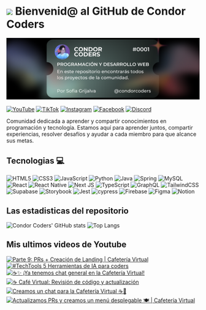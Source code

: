 # <img src="https://media.giphy.com/media/lGhBlBMIN2XsEteTN3/giphy.gif" width="100"/> Bienvenid@ al GitHub de Condor Coders

![Banner de Condor Coders](banner-github-condor-coders.png)

[![YouTube](https://img.shields.io/badge/YouTube-%23FF0000.svg?style=for-the-badge&logo=YouTube&logoColor=white)](https://www.youtube.com/@condorcoders)
[![TikTok](https://img.shields.io/badge/TikTok-%23000000.svg?style=for-the-badge&logo=TikTok&logoColor=white)](https://www.tiktok.com/@condorcoders)
[![Instagram](https://img.shields.io/badge/Instagram-%23E4405F.svg?style=for-the-badge&logo=Instagram&logoColor=white)](https://www.instagram.com/condorcoders/)
[![Facebook](https://img.shields.io/badge/Facebook-%231877F2.svg?style=for-the-badge&logo=Facebook&logoColor=white)](https://www.facebook.com/condorcoders/)
[![Discord](https://img.shields.io/badge/Discord-%235865F2.svg?style=for-the-badge&logo=discord&logoColor=white)](https://discord.gg/ah7zYsBU)

Comunidad dedicada a aprender y compartir conocimientos en programación y tecnología. Estamos aquí para aprender juntos, compartir experiencias, resolver desafíos y ayudar a cada miembro para que alcance sus metas.

## Tecnologias 💻
![HTML5](https://img.shields.io/badge/html5-%23E34F26.svg?style=for-the-badge&logo=html5&logoColor=white)
![CSS3](https://img.shields.io/badge/css3-%231572B6.svg?style=for-the-badge&logo=css3&logoColor=white)
![JavaScript](https://img.shields.io/badge/javascript-%23323330.svg?style=for-the-badge&logo=javascript&logoColor=%23F7DF1E)
![Python](https://img.shields.io/badge/python-3670A0?style=for-the-badge&logo=python&logoColor=ffdd54)
![Java](https://img.shields.io/badge/java-%23ED8B00.svg?style=for-the-badge&logo=openjdk&logoColor=white)
![Spring](https://img.shields.io/badge/spring-%236DB33F.svg?style=for-the-badge&logo=spring&logoColor=white)
![MySQL](https://img.shields.io/badge/mysql-%2300f.svg?style=for-the-badge&logo=mysql&logoColor=white)
<br/>
![React](https://img.shields.io/badge/react-%2320232a.svg?style=for-the-badge&logo=react&logoColor=%2361DAFB)
![React Native](https://img.shields.io/badge/react_native-%2320232a.svg?style=for-the-badge&logo=react&logoColor=%2361DAFB)
![Next JS](https://img.shields.io/badge/Next-black?style=for-the-badge&logo=next.js&logoColor=white)
![TypeScript](https://img.shields.io/badge/typescript-%23007ACC.svg?style=for-the-badge&logo=typescript&logoColor=white)
![GraphQL](https://img.shields.io/badge/-GraphQL-E10098?style=for-the-badge&logo=graphql&logoColor=white)
![TailwindCSS](https://img.shields.io/badge/tailwindcss-%2338B2AC.svg?style=for-the-badge&logo=tailwind-css&logoColor=white)
<br/>
![Supabase](https://img.shields.io/badge/Supabase-3ECF8E?style=for-the-badge&logo=supabase&logoColor=white)
![Storybook](https://img.shields.io/badge/-Storybook-FF4785?style=for-the-badge&logo=storybook&logoColor=white)
![Jest](https://img.shields.io/badge/-jest-%23C21325?style=for-the-badge&logo=jest&logoColor=white)
![cypress](https://img.shields.io/badge/-cypress-%23E5E5E5?style=for-the-badge&logo=cypress&logoColor=058a5e)
![Firebase](https://img.shields.io/badge/Firebase-039BE5?style=for-the-badge&logo=Firebase&logoColor=white)
![Figma](https://img.shields.io/badge/figma-%23F24E1E.svg?style=for-the-badge&logo=figma&logoColor=white)
![Notion](https://img.shields.io/badge/Notion-%23000000.svg?style=for-the-badge&logo=notion&logoColor=white)

## Las estadisticas del repositorio
![Condor Coders' GitHub stats](https://github-readme-stats.vercel.app/api?username=condorcoders&show_icons=true&theme=dark) ![Top Langs](https://github-readme-stats.vercel.app/api/top-langs/?username=condorcoders&layout=compact&theme=dark)

## Mis ultimos videos de Youtube
<!-- BEGIN YOUTUBE-CARDS -->
[![Parte 9: PRs + Creación de Landing | Cafetería Virtual](https://ytcards.demolab.com/?id=GgJIrVSrIJU&title=Parte+9%3A+PRs+%2B+Creaci%C3%B3n+de+Landing+%7C+Cafeter%C3%ADa+Virtual&lang=en&timestamp=1759502526&background_color=%230d1117&title_color=%23ffffff&stats_color=%23dedede&max_title_lines=1&width=250&border_radius=5 "Parte 9: PRs + Creación de Landing | Cafetería Virtual")](https://www.youtube.com/watch?v=GgJIrVSrIJU)
[![#TechTools 5 Herramientas de IA para coders](https://ytcards.demolab.com/?id=V_yCqu2B5Cc&title=%23TechTools+5+Herramientas+de+IA+para+coders&lang=en&timestamp=1758814027&background_color=%230d1117&title_color=%23ffffff&stats_color=%23dedede&max_title_lines=1&width=250&border_radius=5 "#TechTools 5 Herramientas de IA para coders")](https://www.youtube.com/shorts/V_yCqu2B5Cc)
[![☕✨ ¡Ya tenemos chat general en la Cafetería Virtual!](https://ytcards.demolab.com/?id=95kdV_JlKPo&title=%E2%98%95%E2%9C%A8+%C2%A1Ya+tenemos+chat+general+en+la+Cafeter%C3%ADa+Virtual%21&lang=en&timestamp=1758813983&background_color=%230d1117&title_color=%23ffffff&stats_color=%23dedede&max_title_lines=1&width=250&border_radius=5 "☕✨ ¡Ya tenemos chat general en la Cafetería Virtual!")](https://www.youtube.com/shorts/95kdV_JlKPo)
[![☕ Café Virtual: Revisión de código y actualización](https://ytcards.demolab.com/?id=iP2tHUTAVSI&title=%E2%98%95+Caf%C3%A9+Virtual%3A+Revisi%C3%B3n+de+c%C3%B3digo+y+actualizaci%C3%B3n&lang=en&timestamp=1758639605&background_color=%230d1117&title_color=%23ffffff&stats_color=%23dedede&max_title_lines=1&width=250&border_radius=5 "☕ Café Virtual: Revisión de código y actualización")](https://www.youtube.com/watch?v=iP2tHUTAVSI)
[![Creamos un chat para la Cafetería Virtual ☕💬](https://ytcards.demolab.com/?id=pSAULy1gKNo&title=Creamos+un+chat+para+la+Cafeter%C3%ADa+Virtual+%E2%98%95%F0%9F%92%AC&lang=en&timestamp=1756393295&background_color=%230d1117&title_color=%23ffffff&stats_color=%23dedede&max_title_lines=1&width=250&border_radius=5 "Creamos un chat para la Cafetería Virtual ☕💬")](https://www.youtube.com/watch?v=pSAULy1gKNo)
[![Actualizamos PRs y creamos un menú desplegable 🍽 | Cafetería Virtual](https://ytcards.demolab.com/?id=1pLgKdPWKp4&title=Actualizamos+PRs+y+creamos+un+men%C3%BA+desplegable+%F0%9F%8D%BD+%7C+Cafeter%C3%ADa+Virtual&lang=en&timestamp=1756223337&background_color=%230d1117&title_color=%23ffffff&stats_color=%23dedede&max_title_lines=1&width=250&border_radius=5 "Actualizamos PRs y creamos un menú desplegable 🍽 | Cafetería Virtual")](https://www.youtube.com/watch?v=1pLgKdPWKp4)
<!-- END YOUTUBE-CARDS -->
